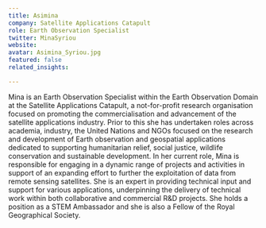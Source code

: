 ```yaml
---
title: Asimina
company: Satellite Applications Catapult
role: Earth Observation Specialist
twitter: MinaSyriou
website: 
avatar: Asimina_Syriou.jpg
featured: false
related_insights:

---
```

Mina is an Earth Observation Specialist within the Earth Observation Domain at the Satellite Applications Catapult, a not-for-profit research organisation focused on promoting the commercialisation and advancement of the satellite applications industry. Prior to this she has undertaken roles across academia, industry, the United Nations and NGOs focused on the research and development of Earth observation and geospatial applications dedicated to supporting humanitarian relief, social justice, wildlife conservation and sustainable development. In her current role, Mina is responsible for engaging in a dynamic range of projects and activities in support of an expanding effort to further the exploitation of data from remote sensing satellites. She is an expert in providing technical input and support for various applications, underpinning the delivery of technical work within both collaborative and commercial R&D projects. She holds a position as a STEM Ambassador and she is also a Fellow of the Royal Geographical Society.